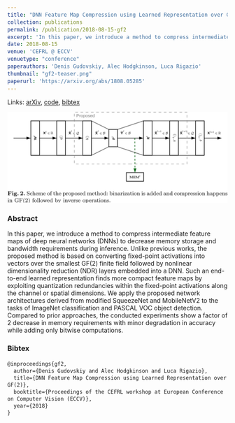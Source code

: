 ```yaml
---
title: "DNN Feature Map Compression using Learned Representation over GF(2)"
collection: publications
permalink: /publication/2018-08-15-gf2
excerpt: 'In this paper, we introduce a method to compress intermediate feature maps of deep neural networks (DNNs) to decrease memory storage and bandwidth requirements during inference.'
date: 2018-08-15
venue: 'CEFRL @ ECCV'
venuetype: "conference"
paperauthors: 'Denis Gudovskiy, Alec Hodgkinson, Luca Rigazio'
thumbnail: "gf2-teaser.png"
paperurl: 'https://arxiv.org/abs/1808.05285'
---
```


Links: [arXiv](https://arxiv.org/abs/1808.05285), [code](https://github.com/gudovskiy/fmap_compression), [bibtex](#bibtex)

![GF2](/images/gf2.png)

### Abstract
In this paper, we introduce a method to compress intermediate feature maps of deep neural networks (DNNs) to decrease memory storage and bandwidth requirements during inference. Unlike previous works, the proposed method is based on converting fixed-point activations into vectors over the smallest GF(2) finite field followed by nonlinear dimensionality reduction (NDR) layers embedded into a DNN. Such an end-to-end learned representation finds more compact feature maps by exploiting quantization redundancies within the fixed-point activations along the channel or spatial dimensions. We apply the proposed network architectures derived from modified SqueezeNet and MobileNetV2 to the tasks of ImageNet classification and PASCAL VOC object detection. Compared to prior approaches, the conducted experiments show a factor of 2 decrease in memory requirements with minor degradation in accuracy while adding only bitwise computations.

### Bibtex
```
@inproceedings{gf2,
  author={Denis Gudovskiy and Alec Hodgkinson and Luca Rigazio},
  title={DNN Feature Map Compression using Learned Representation over GF(2)},
  booktitle={Proceedings of the CEFRL workshop at European Conference on Computer Vision (ECCV)},
  year={2018}
}
```
